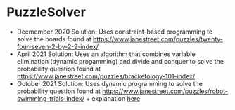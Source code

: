 # PuzzleSolver
* Decmember 2020 Solution: Uses constraint-based programming to solve the boards found at https://www.janestreet.com/puzzles/twenty-four-seven-2-by-2-2-index/
* April 2021 Solution: Uses an algorithm that combines variable elimination (dynamic progamming) and divide and conquer to solve the probability question found at https://www.janestreet.com/puzzles/bracketology-101-index/
* October 2021 Solution: Uses dynamic programming to solve the probability question found at https://www.janestreet.com/puzzles/robot-swimming-trials-index/ + explanation [here](october2021.md)